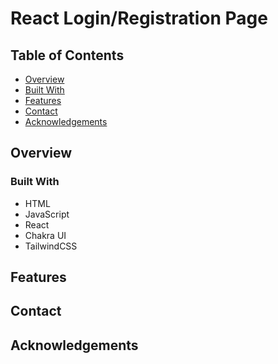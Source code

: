 # React Login/Registration Page

## Table of Contents

- [Overview](#overview)
- [Built With](#built-with)
- [Features](#features)
- [Contact](#contact)
- [Acknowledgements](#acknowledgements)

## Overview

<!-- TODO: Add a screenshot of the live project.
    1. Link to a 'live demo.'
    2. Clean functional login/registration page utilizing Google Firebase Authentication 
    3. Implements useReducer Hook to change form views when interacting with 'Forgot Password', 'Create an Account' buttons.
    4. Share any other tips or guidance for others attempting this or something similar.
 -->

### Built With

- HTML
- JavaScript
- React
- Chakra UI
- TailwindCSS 


## Features

<!-- TODO: List what specific 'user problems' that this application solves. -->

## Contact

<!-- TODO: Include icons and links to your RELEVANT, PROFESSIONAL 'DEV-ORIENTED' social media. LinkedIn and dev.to are minimum. -->

## Acknowledgements

<!-- TODO: List any blog posts, tutorials or plugins that you may have used to complete the project. Only list those that had a significant impact. Obviously, we all 'Google' stuff while working on our things, but maybe something in particular stood out as a 'major contributor' to your skill set for this project. -->
